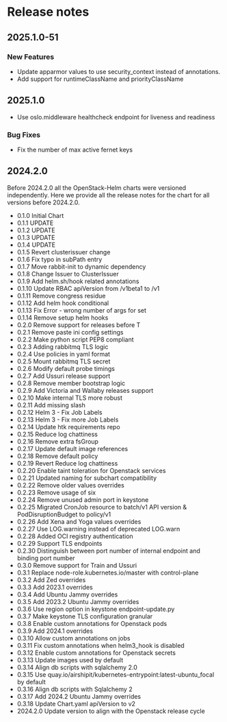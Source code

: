 # Release notes

## 2025.1.0-51

### New Features

- Update apparmor values to use security_context instead of annotations.
- Add support for runtimeClassName and priorityClassName

## 2025.1.0

- Use oslo.middleware healthcheck endpoint for liveness and readiness

### Bug Fixes

- Fix the number of max active fernet keys

## 2024.2.0

Before 2024.2.0 all the OpenStack-Helm charts were versioned independently.
Here we provide all the release notes for the chart for all versions before 2024.2.0.

- 0.1.0 Initial Chart
- 0.1.1 UPDATE
- 0.1.2 UPDATE
- 0.1.3 UPDATE
- 0.1.4 UPDATE
- 0.1.5 Revert clusterissuer change
- 0.1.6 Fix typo in subPath entry
- 0.1.7 Move rabbit-init to dynamic dependency
- 0.1.8 Change Issuer to ClusterIssuer
- 0.1.9 Add helm.sh/hook related annotations
- 0.1.10 Update RBAC apiVersion from /v1beta1 to /v1
- 0.1.11 Remove congress residue
- 0.1.12 Add helm hook conditional
- 0.1.13 Fix Error - wrong number of args for set
- 0.1.14 Remove setup helm hooks
- 0.2.0 Remove support for releases before T
- 0.2.1 Remove paste ini config settings
- 0.2.2 Make python script PEP8 compliant
- 0.2.3 Adding rabbitmq TLS logic
- 0.2.4 Use policies in yaml format
- 0.2.5 Mount rabbitmq TLS secret
- 0.2.6 Modify default probe timings
- 0.2.7 Add Ussuri release support
- 0.2.8 Remove member bootstrap logic
- 0.2.9 Add Victoria and Wallaby releases support
- 0.2.10 Make internal TLS more robust
- 0.2.11 Add missing slash
- 0.2.12 Helm 3 - Fix Job Labels
- 0.2.13 Helm 3 - Fix more Job Labels
- 0.2.14 Update htk requirements repo
- 0.2.15 Reduce log chattiness
- 0.2.16 Remove extra fsGroup
- 0.2.17 Update default image references
- 0.2.18 Remove default policy
- 0.2.19 Revert Reduce log chattiness
- 0.2.20 Enable taint toleration for Openstack services
- 0.2.21 Updated naming for subchart compatibility
- 0.2.22 Remove older values overrides
- 0.2.23 Remove usage of six
- 0.2.24 Remove unused admin port in keystone
- 0.2.25 Migrated CronJob resource to batch/v1 API version & PodDisruptionBudget to policy/v1
- 0.2.26 Add Xena and Yoga values overrides
- 0.2.27 Use LOG.warning instead of deprecated LOG.warn
- 0.2.28 Added OCI registry authentication
- 0.2.29 Support TLS endpoints
- 0.2.30 Distinguish between port number of internal endpoint and binding port number
- 0.3.0 Remove support for Train and Ussuri
- 0.3.1 Replace node-role.kubernetes.io/master with control-plane
- 0.3.2 Add Zed overrides
- 0.3.3 Add 2023.1 overrides
- 0.3.4 Add Ubuntu Jammy overrides
- 0.3.5 Add 2023.2 Ubuntu Jammy overrides
- 0.3.6 Use region option in keystone endpoint-update.py
- 0.3.7 Make keystone TLS configuration granular
- 0.3.8 Enable custom annotations for Openstack pods
- 0.3.9 Add 2024.1 overrides
- 0.3.10 Allow custom annotations on jobs
- 0.3.11 Fix custom annotations when helm3_hook is disabled
- 0.3.12 Enable custom annotations for Openstack secrets
- 0.3.13 Update images used by default
- 0.3.14 Align db scripts with sqlalchemy 2.0
- 0.3.15 Use quay.io/airshipit/kubernetes-entrypoint:latest-ubuntu_focal by default
- 0.3.16 Align db scripts with Sqlalchemy 2
- 0.3.17 Add 2024.2 Ubuntu Jammy overrides
- 0.3.18 Update Chart.yaml apiVersion to v2
- 2024.2.0 Update version to align with the Openstack release cycle
